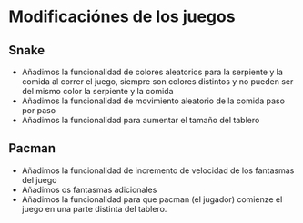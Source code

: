 # Modificaciónes de los juegos

## Snake

- Añadimos la funcionalidad de colores aleatorios para la serpiente y la comida al correr el juego, siempre son colores distintos y no pueden ser del mismo color la serpiente y la comida
- Añadimos la funcionalidad de movimiento aleatorio de la comida paso por paso
- Añadimos la funcionalidad para aumentar el tamaño del tablero

## Pacman

- Añadimos la funcionalidad de incremento de velocidad de los fantasmas del juego
- Añadimos os fantasmas adicionales
- Añadimos la funcionalidad para que pacman (el jugador) comienze el juego en una parte distinta del tablero.
